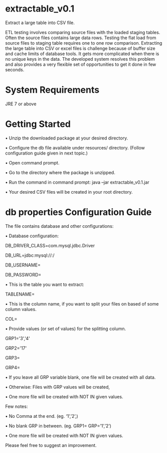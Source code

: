 # extractable_v0.1

Extract a large table into CSV file.

ETL testing involves comparing source files with the loaded staging tables. Often the source files contains large data rows. Testing the flat load from source files to staging table requires one to one row comparison. Extracting the large table into CSV or excel files is challenge because of buffer size and cache limits of database tools. It gets more complicated when there is no unique keys in the data. The developed system resolves this problem and also provides a very flexible set of opportunities to get it done in few seconds.

# System Requirements
JRE 7 or above

# Getting Started
•	Unzip the downloaded package at your desired directory.

•	Configure the db file available under resources/ directory. (Follow configuration guide given in next topic.)

•	Open command prompt.

•	Go to the directory where the package is unzipped.

•	Run the command in command prompt: java –jar extractable_v0.1.jar 

•	Your desired CSV files will be created in your root directory.

# db properties Configuration Guide

The file contains database and other configurations:

•	Database configuration:

DB_DRIVER_CLASS=com.mysql.jdbc.Driver

DB_URL=jdbc:mysql://<database-server-ip>:<port>/<database-name>

DB_USERNAME=<user-name>

DB_PASSWORD=<password>

•	This is the table you want to extract:

TABLENAME=<table-name>

•	This is the column name, if you want to split your files on based of some column values.

COL=<column-name>

•	Provide values (or set of values) for the splitting column.

GRP1='3','4'

GRP2='17'

GRP3=

GRP4=

•	If you leave all GRP variable blank, one file will be created with all data.

•	Otherwise: Files with GRP values will be created,

•	One more file will be created with NOT IN given values.



Few notes: 

•	No Comma at the end. (eg. ‘1’,’2’,) 

•	No blank GRP in between. (eg. GRP1=<blank> GRP=’1’,’2’)

•	One more file will be created with NOT IN given values.


Please feel free to suggest an improvement. 

